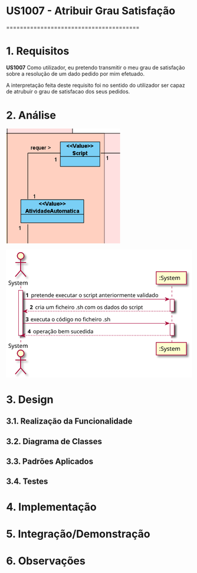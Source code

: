 # US1007 - Atribuir Grau Satisfação
=======================================


# 1. Requisitos

**US1007** Como utilizador, eu pretendo transmitir o meu grau de satisfação sobre a resolução de um dado pedido por mim efetuado.

A interpretação feita deste requisito foi no sentido do utilizador ser capaz de atrubuir o grau de satisfacao dos seus pedidos.

# 2. Análise

![MD.PNG](MD.PNG)

![SSD.svg](SSD.svg)

# 3. Design

## 3.1. Realização da Funcionalidade

## 3.2. Diagrama de Classes

## 3.3. Padrões Aplicados

## 3.4. Testes 


# 4. Implementação


# 5. Integração/Demonstração


# 6. Observações





